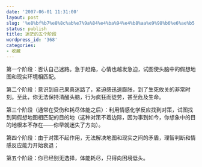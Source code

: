 ```yaml
---
date: '2007-06-01 11:31:00'
layout: post
slug: '%e8%bf%b7%e8%8c%ab%e7%9a%84%e4%ba%94%e4%b8%aa%e9%98%b6%e6%ae%b5'
status: publish
title: 迷茫的五个阶段
wordpress_id: '368'
categories:
- 收藏
---
```


第一个阶段：否认自己迷路。急于赶路，心情也越发急迫，试图使头脑中的假想地图和现实环境相匹配。

















第二个阶段：意识到自己果真迷路了，紧迫感迅速膨胀，到了生死攸关的非常时刻。至此，你无法保持清醒头脑，行为疯狂而徒劳，甚至危及生命。

















第三个阶段（通常在受伤和耗尽体能之后）：利用情感化学反应找到对策，试图找到同假想地图相匹配的目的地（这种对策不着边际，因为事到如今，你想象中的目的地根本不存在——你早就迷失了方向）。

















第四个阶段：由于对策不起作用，无法解决地图和现实之间的矛盾，理智判断和情感反应能力开始衰退；

















第五个阶段：你已经别无选择，体能耗尽，只得向困境低头。
